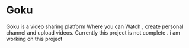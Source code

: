 # Goku 
Goku is a video sharing platform Where you can Watch , create personal channel and upload videos.
Currently this project is not complete . i am working on this project
